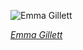 
![Emma Gillett](https://upload.wikimedia.org/wikipedia/commons/thumb/4/4b/Dean_Emma_M._Gillett_274015v.jpg/525px-Dean_Emma_M._Gillett_274015v.jpg)

*[Emma Gillett](https://wikipedia.org/wiki/File:Dean_Emma_M._Gillett_274015v.jpg)*

